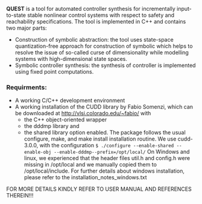 **QUEST** is a tool for automated controller synthesis for incrementally input-to-state stable nonlinear control systems with respect to safety and reachability specifications.
The tool is implemented in C++ and contains two major parts:
- Construction of symbolic abstraction: the tool uses state-space quantization-free approach for construction of symbolic which helps to resolve the issue of so-called curse of dimensionality while modelling systems with high-dimensional state spaces.
- Symbolic controller synthesis: the synthesis of controller is implemented using fixed point computations.

### Requirments:
- A working C/C++ development environment
- A working installation of the CUDD library by Fabio Somenzi, which can be downloaded at http://vlsi.colorado.edu/~fabio/ with
	- the C++ object-oriented wrapper
	- the dddmp library and
	- the shared library
option enabled. The package follows the usual configure, make, and make install installation
routine. We use cudd-3.0.0, with the configuration
	`$ ./configure --enable-shared --enable-obj --enable-dddmp--prefix=/opt/local/`
On Windows and linux, we experienced that the header files util.h and config.h were
missing in /opt/local and we manually copied them to 
	/opt/local/include.
For further details about windows installation, please refer to the installation_notes_windows.txt

FOR MORE DETAILS KINDLY REFER TO USER MANUAL AND REFERENCES THEREIN!!!
